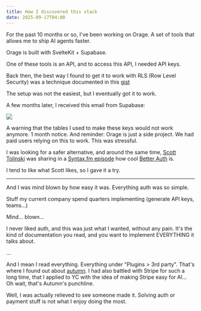 ```yaml
---
title: How I discovered this stack
date: 2025-09-17T04:00
---
```


For the past 10 months or so, I've been working on Orage. A set of tools that allows me to ship AI agents faster.

Orage is built with SvelteKit + Supabase.

One of these tools is an API, and to access this API, I needed API keys.

Back then, the best way I found to get it to work with RLS (Row Level Security) was a technique documented in this [gist](https://gist.github.com/j4w8n/25d233194877f69c1cbf211de729afb2)

The setup was not the easiest, but I eventually got it to work.

A few months later, I received this email from Supabase:

![](/images/blog/supabase-warning.png)

A warning that the tables I used to make these keys would not work anymore. 1 month notice. And reminder: Orage is just a side project. We had paid users relying on this to work. This was stressful.

I was looking for a safer alternative, and around the same time, [Scott Tolinski](https://bsky.app/profile/tolin.ski) was sharing in a [Syntax.fm episode](https://www.youtube.com/watch?v=H2oQgiDmBjc) how cool [Better Auth](https://www.better-auth.com/) is.

I tend to like what Scott likes, so I gave it a try.

---

And I was mind blown by how easy it was. Everything auth was so simple.

Stuff my current company spend quarters implementing (generate API keys, teams...)

Mind... blown...

I never liked auth, and this was just what I wanted, without any pain. It's the kind of documentation you read, and you want to implement EVERYTHING it talks about.

...

And I mean I read everything. Everything under "Plugins > 3rd party". That's where I found out about [autumn](https://useautumn.com/). I had also battled with Stripe for such a long time, that I applied to YC with the idea of making Stripe easy for AI... Oh wait, that's Autumn's punchline.

Well, I was actually relieved to see someone made it. Solving auth or payment stuff is not what I enjoy doing the most.
